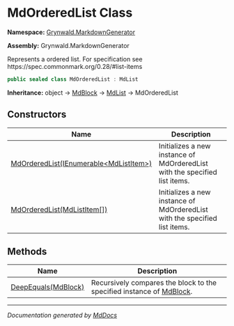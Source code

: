 # MdOrderedList Class

**Namespace:** [Grynwald.MarkdownGenerator](../index.md)

**Assembly:** Grynwald.MarkdownGenerator

Represents a ordered list. For specification see https:\/\/spec.commonmark.org\/0.28\/\#list\-items

```csharp
public sealed class MdOrderedList : MdList
```

**Inheritance:** object → [MdBlock](../MdBlock/index.md) → [MdList](../MdList/index.md) → MdOrderedList

## Constructors

| Name                                                                                                 | Description                                                                |
| ---------------------------------------------------------------------------------------------------- | -------------------------------------------------------------------------- |
| [MdOrderedList(IEnumerable\<MdListItem\>)](constructors/index.md#mdorderedlistienumerablemdlistitem) | Initializes a new instance of MdOrderedList with the specified list items. |
| [MdOrderedList(MdListItem\[\])](constructors/index.md#mdorderedlistmdlistitem)                       | Initializes a new instance of MdOrderedList with the specified list items. |

## Methods

| Name                                         | Description                                                                                 |
| -------------------------------------------- | ------------------------------------------------------------------------------------------- |
| [DeepEquals(MdBlock)](methods/DeepEquals.md) | Recursively compares the block to the specified instance of [MdBlock](../MdBlock/index.md). |

___

*Documentation generated by [MdDocs](https://github.com/ap0llo/mddocs)*

